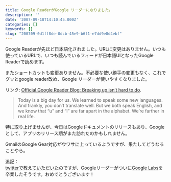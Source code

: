 ```yaml
---
title: Google ReaderがGoogle リーダーになりました。
description: ''
date: '2007-09-18T14:10:45.000Z'
categories: []
keywords: []
slug: "200709-0d1ff8de-0dcb-45e9-b6f1-e7dd9e8d4ebf"
---
```

Google Readerが先ほど日本語化されました。URLに変更はありません。いつも使っているURLで、いつも読んでいるフィードが日本語UIとなったGoogle Readerで読めます。

またショートカットも変更ありません。不必要な使い勝手の変更もなく、これでグッとgoogle reader改め、Google リーダーが使いやすくなりました。

リンク: [Official Google Reader Blog: Breaking up isn’t hard to do](http://googlereader.blogspot.com/2007/09/breaking-up-isnt-hard-to-do.html "Official Google Reader Blog: Breaking up isn't hard to do").

> Today is a big day for us. We learned to speak some new languages. And frankly, you don’t translate well. But we both speak English, and we know that “u” and “I” are far apart in the alphabet. We’re farther in real life.

特に取り上げませんが、今日はGoogleドキュメントのリリースもあり、Googleとして、アプリのリリース期がまた訪れたのかもしれません。

GmailのGoogle Gear対応がウワサに上っているようですが、果たしてどうなることやら。

追記：  
[twitterで教えていただいた](http://twitter.com/madarame/statuses/276027172)のですが、Googleリーダーがついに[Google Labs](http://labs.google.com/)を卒業したそうです。おめでとうございます！